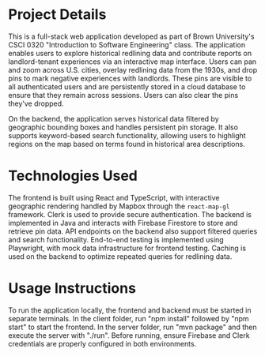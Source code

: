 # Project Details
This is a full-stack web application developed as part of Brown University's CSCI 0320 "Introduction to Software Engineering" class. The application enables users to explore historical redlining data and contribute reports on landlord-tenant experiences via an interactive map interface. Users can pan and zoom across U.S. cities, overlay redlining data from the 1930s, and drop pins to mark negative experiences with landlords. These pins are visible to all authenticated users and are persistently stored in a cloud database to ensure that they remain across sessions. Users can also clear the pins they’ve dropped. 

On the backend, the application serves historical data filtered by geographic bounding boxes and handles persistent pin storage. It also supports keyword-based search functionality, allowing users to highlight regions on the map based on terms found in historical area descriptions.

# Technologies Used
The frontend is built using React and TypeScript, with interactive geographic rendering handled by Mapbox through the `react-map-gl` framework. Clerk is used to provide secure authentication. The backend is implemented in Java and interacts with Firebase Firestore to store and retrieve pin data. API endpoints on the backend also support filtered queries and search functionality. End-to-end testing is implemented using Playwright, with mock data infrastructure for frontend testing. Caching is used on the backend to optimize repeated queries for redlining data.

# Usage Instructions
To run the application locally, the frontend and backend must be started in separate terminals. In the client folder, run "npm install" followed by "npm start" to start the frontend. In the server folder, run "mvn package" and then execute the server with "./run". Before running, ensure Firebase and Clerk credentials are properly configured in both environments.

